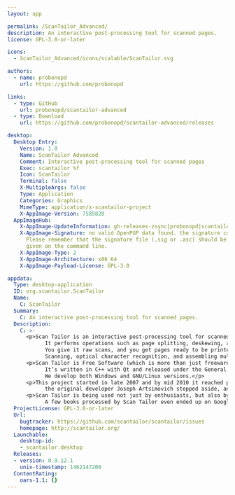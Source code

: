 ```yaml
---
layout: app

permalink: /ScanTailor_Advanced/
description: An interactive post-processing tool for scanned pages.
license: GPL-3.0-or-later

icons:
  - ScanTailor_Advanced/icons/scalable/ScanTailor.svg

authors:
  - name: probonopd
    url: https://github.com/probonopd

links:
  - type: GitHub
    url: probonopd/scantailor-advanced
  - type: Download
    url: https://github.com/probonopd/scantailor-advanced/releases

desktop:
  Desktop Entry:
    Version: 1.0
    Name: ScanTailor Advanced
    Comment: Interactive post-processing tool for scanned pages
    Exec: scantailor %f
    Icon: ScanTailor
    Terminal: false
    X-MultipleArgs: false
    Type: Application
    Categories: Graphics
    MimeType: application/x-scantailor-project
    X-AppImage-Version: 7585828
  AppImageHub:
    X-AppImage-UpdateInformation: gh-releases-zsync|probonopd|scantailor-advanced|continuous|ScanTailor_Advanced*-x86_64.AppImage.zsync
    X-AppImage-Signature: no valid OpenPGP data found. the signature could not be verified.
      Please remember that the signature file (.sig or .asc) should be the first file
      given on the command line.
    X-AppImage-Type: 2
    X-AppImage-Architecture: x86_64
    X-AppImage-Payload-License: GPL-3.0

appdata:
  Type: desktop-application
  ID: org.scantailor.ScanTailor
  Name:
    C: ScanTailor
  Summary:
    C: An interactive post-processing tool for scanned pages.
  Description:
    C: >-
      <p>Scan Tailor is an interactive post-processing tool for scanned pages.
            It performs operations such as page splitting, deskewing, adding/removing borders, and others.
            You give it raw scans, and you get pages ready to be printed or assembled into a PDF or DJVU file.
            Scanning, optical character recognition, and assembling multi-page documents are out of scope of this project.</p>
      <p>Scan Tailor is Free Software (which is more than just freeware).
            It’s written in C++ with Qt and released under the General Public License version 3.
            We develop both Windows and GNU/Linux versions.</p>
      <p>This project started in late 2007 and by mid 2010 it reached production quality. In 2014,
            the original developer Joseph Artsimovich stepped aside, and Nate Craun took over as the new maintainer.</p>
      <p>Scan Tailor is being used not just by enthusiasts, but also by libraries and other institutions.
            A few books processed by Scan Tailor even ended up on Google Books.</p>
  ProjectLicense: GPL-3.0-or-later
  Url:
    bugtracker: https://github.com/scantailor/scantailor/issues
    homepage: http://scantailor.org/
  Launchable:
    desktop-id:
    - scantailor.desktop
  Releases:
  - version: 0.9.12.1
    unix-timestamp: 1462147200
  ContentRating:
    oars-1.1: {}
---
```

